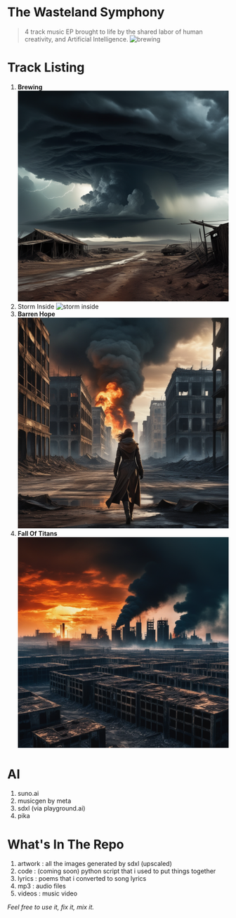 # The Wasteland Symphony

> 4 track music EP brought to life by the shared labor of human creativity, and Artificial Intelligence.
![brewing](artwork/The%20Wasteland%20Symphony.gif)

# Track Listing
1. **Brewing**
![brewing](artwork/The%20Brewing.png)
2. Storm Inside
![storm inside](artwork/Storm%20Inside.png)
3. **Barren Hope**
![barren hope](artwork/Barren%20Hope.png)
4. **Fall Of Titans**
![fall of titans](artwork/Fall%20Of%20Titans.png)

# AI 

1. suno.ai
2. musicgen by meta
3. sdxl (via playground.ai)
4. pika

# What's In The Repo

1. artwork : all the images generated by sdxl (upscaled)
2. code : (coming soon) python script that i used to put things together
3. lyrics : poems that i converted to song lyrics
4. mp3 : audio files
5. videos : music video

*Feel free to use it, fix it, mix it.*  